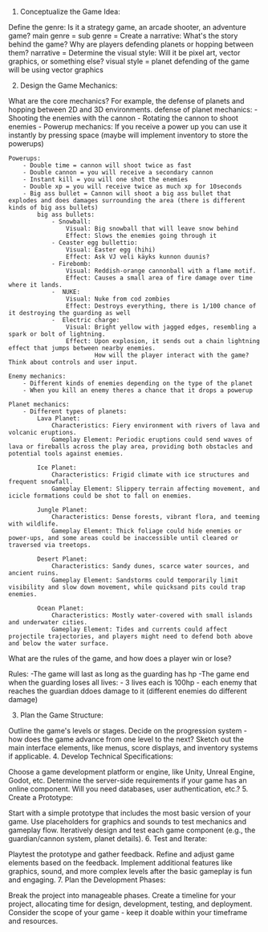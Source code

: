 1. Conceptualize the Game Idea:

Define the genre: Is it a strategy game, an arcade shooter, an adventure game?
main genre = 
sub genre = 
Create a narrative: What's the story behind the game? Why are players defending planets or hopping between them?
narrative =
Determine the visual style: Will it be pixel art, vector graphics, or something else?
visual style = planet defending of the game will be using vector graphics 


2. Design the Game Mechanics:

What are the core mechanics? For example, the defense of planets and hopping between 2D and 3D environments.
defense of planet mechanics:
    - Shooting the enemies with the cannon
    - Rotating the cannon to shoot enemies
    - Powerup mechanics:
    If you receive a power up you can use it instantly by pressing space (maybe will implement inventory to store the powerups)

    Powerups:
        - Double time = cannon will shoot twice as fast
        - Double cannon = you will receive a secondary cannon
        - Instant kill = you will one shot the enemies 
        - Double xp = you will receive twice as much xp for 10seconds 
        - Big ass bullet = Cannon will shoot a big ass bullet that explodes and does damages surrounding the area (there is different kinds of big ass bullets)
            big ass bullets:
                - Snowball:
                    Visual: Big snowball that will leave snow behind
                    Effect: Slows the enemies going through it 
                - Ceaster egg bullettio:
                    Visual: Easter egg (hihi)
                    Effect: Ask VJ veli käyks kunnon duunis?
                - Firebomb:
                    Visual: Reddish-orange cannonball with a flame motif.
                    Effect: Causes a small area of fire damage over time where it lands.
                -  NUKE:
                    Visual: Nuke from cod zombies
                    Effect: Destroys everything, there is 1/100 chance of it destroying the guarding as well
                -  Electric charge:
                    Visual: Bright yellow with jagged edges, resembling a spark or bolt of lightning.
                    Effect: Upon explosion, it sends out a chain lightning effect that jumps between nearby enemies.
                            How will the player interact with the game? Think about controls and user input.

    Enemy mechanics:
        - Different kinds of enemies depending on the type of the planet
        - When you kill an enemy theres a chance that it drops a powerup

    Planet mechanics:
        - Different types of planets:
            Lava Planet:
                Characteristics: Fiery environment with rivers of lava and volcanic eruptions.
                Gameplay Element: Periodic eruptions could send waves of lava or fireballs across the play area, providing both obstacles and potential tools against enemies.
            
            Ice Planet:
                Characteristics: Frigid climate with ice structures and frequent snowfall.
                Gameplay Element: Slippery terrain affecting movement, and icicle formations could be shot to fall on enemies.
                
            Jungle Planet:
                Characteristics: Dense forests, vibrant flora, and teeming with wildlife.
                Gameplay Element: Thick foliage could hide enemies or power-ups, and some areas could be inaccessible until cleared or traversed via treetops.
            
            Desert Planet:
                Characteristics: Sandy dunes, scarce water sources, and ancient ruins.
                Gameplay Element: Sandstorms could temporarily limit visibility and slow down movement, while quicksand pits could trap enemies.

            Ocean Planet:
                Characteristics: Mostly water-covered with small islands and underwater cities.
                Gameplay Element: Tides and currents could affect projectile trajectories, and players might need to defend both above and below the water surface.

What are the rules of the game, and how does a player win or lose?

Rules: 
    -The game will last as long as the guarding has hp
    -The game end when the guarding loses all lives:
        - 3 lives each is 100hp
        - each enemy that reaches the guardian ddoes damage to it (different enemies do different damage)



3. Plan the Game Structure:

Outline the game's levels or stages.
Decide on the progression system - how does the game advance from one level to the next?
Sketch out the main interface elements, like menus, score displays, and inventory systems if applicable.
4. Develop Technical Specifications:

Choose a game development platform or engine, like Unity, Unreal Engine, Godot, etc.
Determine the server-side requirements if your game has an online component. Will you need databases, user authentication, etc.?
5. Create a Prototype:

Start with a simple prototype that includes the most basic version of your game.
Use placeholders for graphics and sounds to test mechanics and gameplay flow.
Iteratively design and test each game component (e.g., the guardian/cannon system, planet details).
6. Test and Iterate:

Playtest the prototype and gather feedback.
Refine and adjust game elements based on the feedback.
Implement additional features like graphics, sound, and more complex levels after the basic gameplay is fun and engaging.
7. Plan the Development Phases:

Break the project into manageable phases.
Create a timeline for your project, allocating time for design, development, testing, and deployment.
Consider the scope of your game - keep it doable within your timeframe and resources.